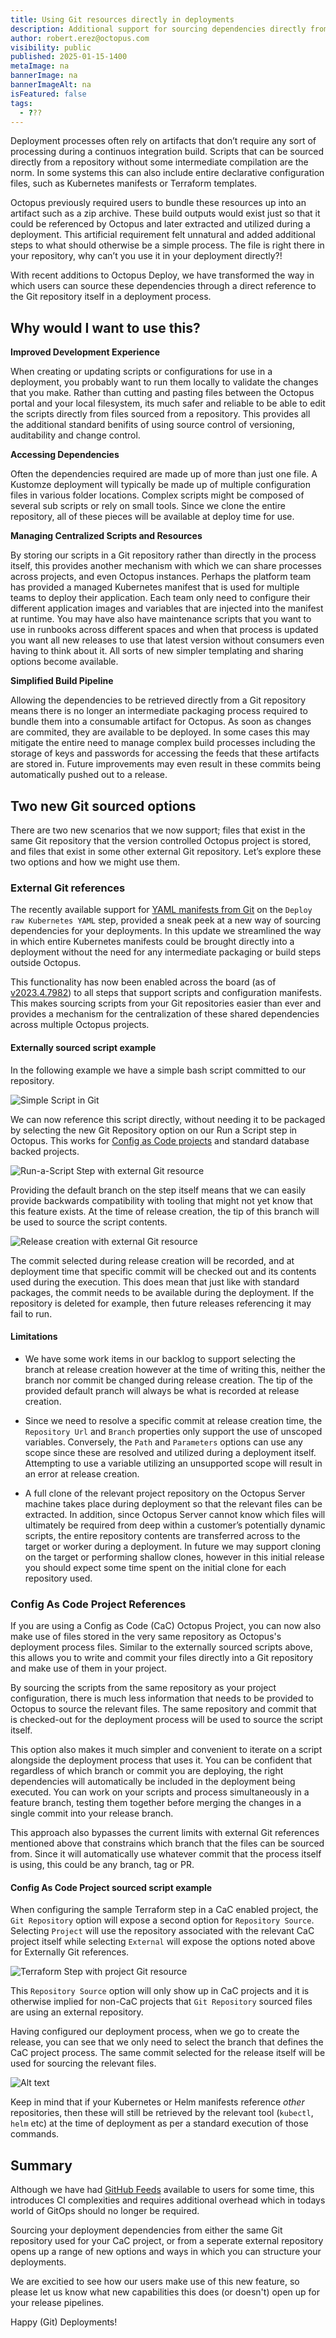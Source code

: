 ```yaml
---
title: Using Git resources directly in deployments
description: Additional support for sourcing dependencies directly from Git without intermediate packaging required
author: robert.erez@octopus.com
visibility: public
published: 2025-01-15-1400
metaImage: na
bannerImage: na
bannerImageAlt: na
isFeatured: false
tags: 
  - ???
---
```


Deployment processes often rely on artifacts that don’t require any sort of processing during a continuos integration build. Scripts that can be sourced directly from a repository without some intermediate compilation are the norm. In some systems this can also include entire declarative configuration files, such as Kubernetes manifests or Terraform templates. 

Octopus previously required users to bundle these resources up into an artifact such as a zip archive. These build outputs would exist just so that it could be referenced by Octopus and later extracted and utilized during a deployment. This artificial requirement felt unnatural and added additional steps to what should otherwise be a simple process. The file is right there in your repository, why can’t you use it in your deployment directly?!

With recent additions to Octopus Deploy, we have transformed the way in which users can source these dependencies through a direct reference to the Git repository itself in a deployment process.

## Why would I want to use this?

**Improved Development Experience**

When creating or updating scripts or configurations for use in a deployment, you probably want to run them locally to validate the changes that you make. Rather than cutting and pasting files between the Octopus portal and your local filesystem, its much safer and reliable to be able to edit the scripts directly from files sourced from a repository. This provides all the additional standard benifits of using source control of versioning, auditability and change control.

**Accessing Dependencies**

Often the dependencies required are made up of more than just one file. A Kustomze deployment will typically be made up of multiple configuration files in various folder locations. Complex scripts might be composed of several sub scripts or rely on small tools. Since we clone the entire repository, all of these pieces will be available at deploy time for use.

**Managing Centralized Scripts and Resources**

By storing our scripts in a Git repository rather than directly in the process itself, this provides another mechanism with which we can share processes across projects, and even Octopus instances. Perhaps the platform team has provided a managed Kubernetes manifest that is used for multiple teams to deploy their application. Each team only need to configure their different application images and variables that are injected into the manifest at runtime. You may have also have maintenance scripts that you want to use in runbooks across different spaces and when that process is updated you want all new releases to use that latest version without consumers even having to think about it. All sorts of new simpler templating and sharing options become available.

**Simplified Build Pipeline**

Allowing the dependencies to be retrieved directly from a Git repository means there is no longer an intermediate packaging process required to bundle them into a consumable artifact for Octopus. As soon as changes are commited, they are available to be deployed. In some cases this may mitigate the entire need to manage complex build processes including the storage of keys and passwords for accessing the feeds that these artifacts are stored in. Future improvements may even result in these commits being automatically pushed out to a release.

## Two new Git sourced options
There are two new scenarios that we now support; files that exist in the same Git repository that the version controlled Octopus project is stored, and files that exist in some other external Git repository. Let’s explore these two options and how we might use them.

### External Git references
The recently available support for [YAML manifests from Git](https://octopus.com/blog/manifests-from-git) on the `Deploy raw Kubernetes YAML` step, provided a sneak peek at a new way of sourcing dependencies for your deployments. In this update we streamlined the way in which entire Kubernetes manifests could be brought directly into a deployment without the need for any intermediate packaging or build steps outside Octopus.

This functionality has now been enabled across the board (as of [v2023.4.7982](https://github.com/OctopusDeploy/Issues/issues/8442)) to all steps that support scripts and configuration manifests. This makes sourcing scripts from your Git repositories easier than ever and provides a mechanism for the centralization of these shared dependencies across multiple Octopus projects. 

#### Externally sourced script example

In the following example we have a simple bash script committed to our repository.

![Simple Script in Git](external-git-bash.png)

We can now reference this script directly, without needing it to be packaged by selecting the new Git Repository option on our Run a Script step in Octopus. This works for [Config as Code projects](https://octopus.com/docs/projects/version-control) and standard database backed projects.

![Run-a-Script Step with external Git resource](external-git-run-a-script.png)

Providing the default branch on the step itself means that we can easily provide backwards compatibility with tooling that might not yet know that this feature exists. At the time of release creation, the tip of this branch will be used to source the script contents.

![Release creation with external Git resource](external-git-release-creation.png)

The commit selected during release creation will be recorded, and at deployment time that specific commit will be checked out and its contents used during the execution. This does mean that just like with standard packages, the commit needs to be available during the deployment. If the repository is deleted for example, then future releases referencing it may fail to run.

#### Limitations
* We have some work items in our backlog to support selecting the branch at release creation however at the time of writing this, neither the branch nor commit be changed during release creation. The tip of the provided default pranch will always be what is recorded at release creation.

* Since we need to resolve a specific commit at release creation time, the `Repository Url` and `Branch` properties only support the use of unscoped variables. Conversely, the `Path` and `Parameters` options can use any scope since these are resolved and utilized during a deployment itself. Attempting to use a variable utilizing an unsupported scope will result in an error at release creation.

* A full clone of the relevant project repository on the Octopus Server machine takes place during deployment so that the relevant files can be extracted. In addition, since Octopus Server cannot know which files will ultimately be required from deep within a customer’s potentially dynamic scripts, the entire repository contents are transferred across to the target or worker during a deployment. In future we may support cloning on the target or performing shallow clones, however in this initial release you should expect some time spent on the initial clone for each repository used.

### Config As Code Project References

If you are using a Config as Code (CaC) Octopus Project, you can now also make use of files stored in the very same repository as Octopus's deployment process files. Similar to the externally sourced scripts above, this allows you to write and commit your files directly into a Git repository and make use of them in your project.

By sourcing the scripts from the same repository as your project configuration, there is much less information that needs to be provided to Octopus to source the relevant files. The same repository and commit that is checked-out for the deployment process will be used to source the script itself. 

This option also makes it much simpler and convenient to iterate on a script alongside the deployment process that uses it. You can be confident that regardless of which branch or commit you are deploying, the right dependencies will automatically be included in the deployment being executed. You can work on your scripts and process simultaneously in a feature branch, testing them together before merging the changes in a single commit into your release branch.

This approach also bypasses the current limits with external Git references mentioned above that constrains which branch that the files can be sourced from. Since it will automatically use whatever commit that the process itself is using, this could be any branch, tag or PR.

#### Config As Code Project sourced script example

When configuring the sample Terraform step in a CaC enabled project, the `Git Repository` option will expose a second option for `Repository Source`.  Selecting `Project` will use the repository associated with the relevant CaC project itself while selecting `External` will expose the options noted above for Externally Git references.

![Terraform Step with project Git resource](cac-git-terraform.png)

This `Repository Source` option will only show up in CaC projects and it is otherwise implied for non-CaC projects that `Git Repository` sourced files are using an external repository.

Having configured our deployment process, when we go to create the release, you can see that we only need to select the branch that defines the CaC project process. The same commit selected for the release itself will be used for sourcing the relevant files.

![Alt text](image.png)

Keep in mind that if your Kubernetes or Helm manifests reference _other_ repositories, then these will still be retrieved by the relevant tool (`kubectl`, `helm` etc) at the time of deployment as per a standard execution of those commands.


## Summary
Although we have had [GitHub Feeds](https://octopus.com/docs/packaging-applications/package-repositories/github-feeds) available to users for some time, this introduces CI complexities and requires additional overhead which in todays world of GitOps should no longer be required.

Sourcing your deployment dependencies from either the same Git repository used for your CaC project, or from a seperate external repository opens up a range of new options and ways in which you can structure your deployments.

We are excitied to see how our users make use of this new feature, so please let us know what new capabilities this does (or doesn't) open up for your release pipelines.

Happy (Git) Deployments!